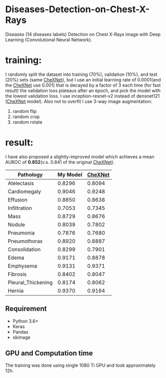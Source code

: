 # Diseases-Detection-on-Chest-X-Rays

Diseases (14 diseases labels) Detection on Chest X-Rays image with Deep Learning (Convolutional Neural Network).



# training:
I randomly split the dataset into training (70%), validation (10%), and test (20%) sets (same [CheXNet](https://arxiv.org/abs/1711.05225)), but I use an initial learning rate of 0.0001(and the [CheXNet](https://arxiv.org/abs/1711.05225) use 0.001) that is decayed by a factor of 3 each time (for fast result) the validation loss plateaus after an epoch, and pick the model with the lowest validation loss.
I use inception-resnet-v2 instead of densnet121 ([CheXNet](https://arxiv.org/abs/1711.05225) model). Also not to overfit I use 3-way image augmentation:
1. random flip 
2. random crop 
3. random rotate 

# result:
I have also proposed a slightly-improved model which achieves a mean AUROC of **0.852**(v.s. 0.841 of the original [CheXNet](https://arxiv.org/abs/1711.05225)).

| Pathology | My Model | [CheXNet](https://arxiv.org/abs/1711.05225) | 
| ------------- | ------------- | ------------- | 
| Atelectasis  | 0.8296  | 0.8094 |
| Cardiomegaly  | 0.9046  | 0.9248 |
| Effusion  | 0.8850  | 0.8638 |
| Infiltration  | 0.7053  | 0.7345 |
| Mass  | 0.8729  | 0.8676 |
| Nodule | 0.8039 | 0.7802 |
| Pneumonia | 0.7876 | 0.7680 |
| Pneumothorax | 0.8920 | 0.8887 |
| Consolidation | 0.8299 | 0.7901 |
| Edema | 0.9171 | 0.8878 |
| Emphysema | 0.9131 | 0.9371 |
| Fibrosis | 0.8402 | 0.8047 |
| Pleural_Thickening | 0.8174 | 0.8062 |
| Hernia | 0.9370 | 0.9164 |

## Requirement

- Python 3.6+
- Keras
- Pandas
- skimage

## GPU and Computation time
The training was done using single 1080 Ti GPU and took approximately 12h.








